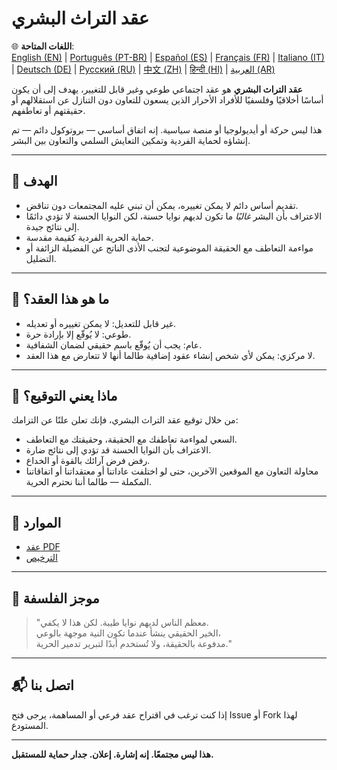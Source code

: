 
# عقد التراث البشري

🌐 **اللغات المتاحة**:  
[English (EN)](./README.md) | [Português (PT-BR)](./README_pt-BR.md) | [Español (ES)](./README_es.md) | [Français (FR)](./README_fr.md) | [Italiano (IT)](./README_it.md) | [Deutsch (DE)](./README_de.md) | [Русский (RU)](./README_ru.md) | [中文 (ZH)](./README_zh.md) | [हिन्दी (HI)](./README_hi.md) | [العربية (AR)](./README_ar.md)

**عقد التراث البشري** هو عقد اجتماعي طوعي وغير قابل للتغيير، يهدف إلى أن يكون أساسًا أخلاقيًا وفلسفيًا للأفراد الأحرار الذين يسعون للتعاون دون التنازل عن استقلالهم أو حقيقتهم أو تعاطفهم.

هذا ليس حركة أو أيديولوجيا أو منصة سياسية. إنه اتفاق أساسي — بروتوكول دائم — تم إنشاؤه لحماية الفردية وتمكين التعايش السلمي والتعاون بين البشر.

---

## 🌱 الهدف

- تقديم أساس دائم لا يمكن تغييره، يمكن أن تبني عليه المجتمعات دون تناقض.
- الاعتراف بأن البشر *غالبًا* ما تكون لديهم نوايا حسنة، لكن النوايا الحسنة لا تؤدي دائمًا إلى نتائج جيدة.
- حماية الحرية الفردية كقيمة مقدسة.
- مواءمة التعاطف مع الحقيقة الموضوعية لتجنب الأذى الناتج عن الفضيلة الزائفة أو التضليل.

---

## 📜 ما هو هذا العقد؟

- غير قابل للتعديل: لا يمكن تغييره أو تعديله.
- طوعي: لا يُوقّع إلا بإرادة حرة.
- عام: يجب أن يُوقّع باسم حقيقي لضمان الشفافية.
- لا مركزي: يمكن لأي شخص إنشاء عقود إضافية طالما أنها لا تتعارض مع هذا العقد.

---

## 🔏 ماذا يعني التوقيع؟

من خلال توقيع عقد التراث البشري، فإنك تعلن علنًا عن التزامك:

- السعي لمواءمة تعاطفك مع الحقيقة، وحقيقتك مع التعاطف.
- الاعتراف بأن النوايا الحسنة قد تؤدي إلى نتائج ضارة.
- رفض فرض آرائك بالقوة أو الخداع.
- محاولة التعاون مع الموقعين الآخرين، حتى لو اختلفت عاداتنا أو معتقداتنا أو اتفاقاتنا المكملة — طالما أننا نحترم الحرية.

---

## 📎 الموارد

- [عقد PDF](./Aqd_Al_Turath_Al_Bashari.pdf)
- [الترخيص](./LICENSE)

---

## 🧠 موجز الفلسفة

> "معظم الناس لديهم نوايا طيبة. لكن هذا لا يكفي.  
> الخير الحقيقي ينشأ عندما تكون النية موجهة بالوعي،  
> مدفوعة بالحقيقة، ولا تُستخدم أبدًا لتبرير تدمير الحرية."

---

## 📬 اتصل بنا

إذا كنت ترغب في اقتراح عقد فرعي أو المساهمة، يرجى فتح Issue أو Fork لهذا المستودع.

---

**هذا ليس مجتمعًا. إنه إشارة. إعلان. جدار حماية للمستقبل.**
